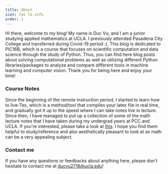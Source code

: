 ```yaml
---
title: About
icon: fas fa-info
order: 1
---
```


Hi there, welcome to my blog! My name is Duc Vu, and I am a junior studying applied mathematics at UCLA. I previously attended Pasadena City College and transferred during Covid-19 period :(. This blog is dedicated to PIC16B, which is a course that focuses on scientific computation and data science through the study of Python. Thus, you can find here blog posts about solving computational problems as well as utilizing different Python libraries/packages to analyze and compare different tools in machine learning and computer vision. Thank you for being here and enjoy your time!

### Course Notes

Since the beginning of the remote instruction period, I started to learn how to live-Tex,
which is a method/tool that compiles your latex file in real time, and gradually got it up
to the speed where I can take notes live in lecture. Since then, I have managed to put
up a collection of some of the math lecture notes that I have taken during my undergrad years
at PCC and UCLA. If you're interested, please take a look at
[this](http://tducvu.github.io/notes/). I hope you find them
helpful to study/reference and also aesthetically pleasant to look at as math can be
a very appealing subject.

### Contact me

If you have any questions or feedbacks about anything here, please don't hesitate to contact
me at [ducvu2718@ucla.edu](mailto:ducvu2718@ucla.edu)!
